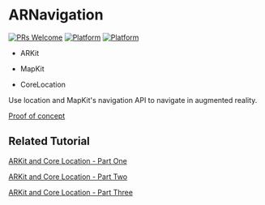 # ARNavigation

[![PRs Welcome](https://img.shields.io/badge/PRs-welcome-brightgreen.svg?style=flat-square)](http://makeapullrequest.com)
[![Platform](http://img.shields.io/badge/platform-ios-lightgrey.svg?style=flat)](https://developer.apple.com/resources/)
[![Platform](https://img.shields.io/badge/swift-4.0-orange.svg?style=flat)](hhttps://swift.org/blog/swift-4-0-released/)


- ARKit

- MapKit

- CoreLocation

Use location and MapKit's navigation API to navigate in augmented reality. 

[Proof of concept](https://github.com/chriswebb09/ARKitNavigationDemo)

## Related Tutorial

[ARKit and Core Location - Part One](https://medium.com/journey-of-one-thousand-apps/arkit-and-corelocation-part-one-fc7cb2fa0150)

[ARKit and Core Location - Part Two](https://medium.com/journey-of-one-thousand-apps/arkit-and-corelocation-part-two-7b045fb1d7a1)

[ARKit and Core Location - Part Three](https://medium.com/journey-of-one-thousand-apps/arkit-and-corelocation-part-three-98b1d51e2eac)
